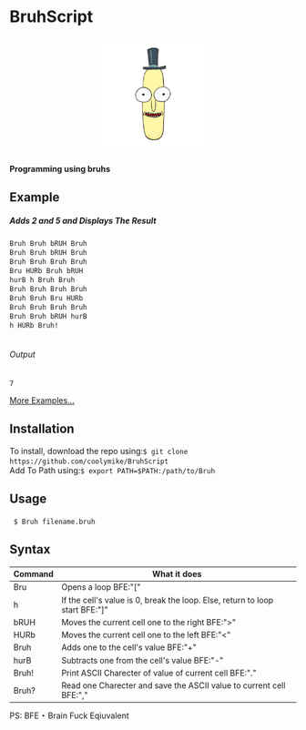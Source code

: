 # BruhScript

<p align="center">
	<img src="logo.jpeg" width="200" height="200" />
</p>

#### Programming using bruhs

## Example
##### Adds 2 and 5 and Displays The Result
```
Bruh Bruh bRUH Bruh
Bruh Bruh bRUH Bruh
Bruh Bruh Bruh Bruh
Bru HURb Bruh bRUH
hurB h Bruh Bruh
Bruh Bruh Bruh Bruh
Bruh Bruh Bru HURb
Bruh Bruh Bruh Bruh
Bruh Bruh bRUH hurB
h HURb Bruh!
     
```
###### Output
```7```

[More Examples...](https://github.com/coolymike/BruhScript/Examples)


## Installation
To install, download the repo using:```$ git clone https://github.com/coolymike/BruhScript```<br>
Add To Path using:```$ export PATH=$PATH:/path/to/Bruh```

## Usage
``` $ Bruh filename.bruh```

## Syntax
| Command 	| What it does															|
| ---------	| --------------------------------------------------------------------- |
|  Bru    	| Opens a loop BFE:"[" |
|  h    	| If the cell's value is 0, break the loop. Else, return to loop start 	BFE:"]" |
|  bRUH    	| Moves the current cell one to the right BFE:">" |
|  HURb    	| Moves the current cell one to the left BFE:"<" |
|  Bruh    	| Adds one to the cell's value BFE:"+" |
|  hurB    	| Subtracts one from the cell's value BFE:"-" |
|  Bruh!   	| Print ASCII Charecter of value of current cell BFE:"." |
|  Bruh?   	| Read one Charecter and save the ASCII value to current cell  BFE:"," |

PS: BFE ‣ Brain Fuck Eqiuvalent 
